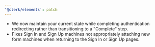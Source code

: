 ```yaml
---
'@clerk/elements': patch
---
```


- We now maintain your current state while completing authentication redirecting rather than transitioning to a "Complete" step.
- Fixes Sign In and Sign Up machines not appropriately attaching new form machines when returning to the Sign In or Sign Up pages.
